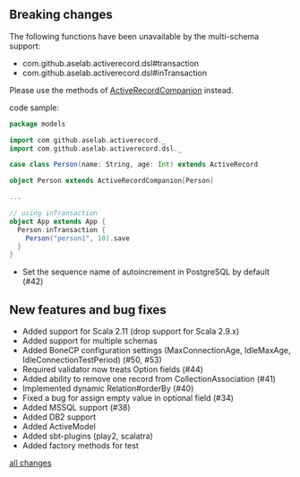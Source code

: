 ## Breaking changes
The following functions have been unavailable by the multi-schema support:
* com.github.aselab.activerecord.dsl#transaction
* com.github.aselab.activerecord.dsl#inTransaction

Please use the methods of [ActiveRecordCompanion](https://aselab.ci.cloudbees.com/job/scala-activerecord/javadoc/index.html#com.github.aselab.activerecord.ActiveRecordCompanion@inTransaction[T](f:=%3ET):T) instead.

code sample:
```scala
package models

import com.github.aselab.activerecord._
import com.github.aselab.activerecord.dsl._

case class Person(name: String, age: Int) extends ActiveRecord

object Person extends ActiveRecordCompanion[Person]

...

// using inTransaction
object App extends App {
  Person.inTransaction {
    Person("person1", 10).save
  }
}
```

* Set the sequence name of autoincrement in PostgreSQL by default (#42)

## New features and bug fixes
* Added support for Scala 2.11 (drop support for Scala 2.9.x)
* Added support for multiple schemas
* Added BoneCP configuration settings (MaxConnectionAge, IdleMaxAge, IdleConnectionTestPeriod) (#50, #53)
* Required validator now treats Option fields (#44)
* Added ability to remove one record from CollectionAssociation (#41)
* Implemented dynamic Relation#orderBy (#40)
* Fixed a bug for assign empty value in optional field (#34)
* Added MSSQL support (#38)
* Added DB2 support
* Added ActiveModel
* Added sbt-plugins (play2, scalatra)
* Added factory methods for test

[all changes](https://github.com/aselab/scala-activerecord/compare/0.2.3...0.3.0)

